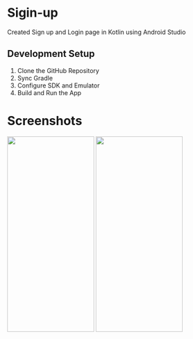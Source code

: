 # Sigin-up
Created Sign up and Login page in Kotlin using Android Studio

## Development Setup 
1. Clone the GitHub Repository
2. Sync Gradle
3. Configure SDK and Emulator
4. Build and Run the App

# Screenshots
<img src="https://user-images.githubusercontent.com/48208274/219953532-21c066d1-3a89-4504-bf52-18a03f4170ad.png" width="200" height="450">

<img src="https://user-images.githubusercontent.com/48208274/219952912-f5ad20fb-02f3-4ae5-a58f-a62bd8fc8a98.png" width="200" height="450">

